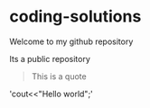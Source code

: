 # coding-solutions
<html>

    
  <body> Welcome to my github repository </body>
 
  Its a public repository <br> 
  > This is a quote

'cout<<"Hello world";'
</html>



